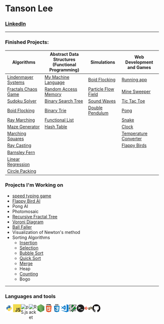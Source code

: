 # Tanson Lee

### [LinkedIn](https://www.linkedin.com/in/tanson-lee-318931192/)

---


### Finished Projects:

<!-- | Algorithms                                                                                                                                                                                                                                                                                                                                                                                                                                                                                                                                                                                                                                                                                                                                                                                                                                                                                                 | Simulations                                                                                                                                                                                                                                                                                                                                                                                                                                              | Web Development & Games                                                                                                                                                                                                                                                                                                                                                                                                                                                                                                                                                                                     | Miscellaneous                                                                                         |
| ---------------------------------------------------------------------------------------------------------------------------------------------------------------------------------------------------------------------------------------------------------------------------------------------------------------------------------------------------------------------------------------------------------------------------------------------------------------------------------------------------------------------------------------------------------------------------------------------------------------------------------------------------------------------------------------------------------------------------------------------------------------------------------------------------------------------------------------------------------------------------------------------------------- | -------------------------------------------------------------------------------------------------------------------------------------------------------------------------------------------------------------------------------------------------------------------------------------------------------------------------------------------------------------------------------------------------------------------------------------------------------- | ----------------------------------------------------------------------------------------------------------------------------------------------------------------------------------------------------------------------------------------------------------------------------------------------------------------------------------------------------------------------------------------------------------------------------------------------------------------------------------------------------------------------------------------------------------------------------------------------------------- | ----------------------------------------------------------------------------------------------------- |

| <ul><li>[Lindenmayer Systems](https://github.com/tansonlee/l-systems)</li><li>[Fractals Chaos Game](https://github.com/tansonlee/fractals-with-chaos-game)</li><li>[Sudoku Solver](https://github.com/tansonlee/sudoku-solver)</li><li>[Boid Flocking](https://github.com/tansonlee/flocking-simulation)</li><li>[Particle Flow Field](https://github.com/tansonlee/particle-flow-field)</li><li>[Ray Marching](https://github.com/tansonlee/ray-marching)</li><li>[Maze Generator](https://github.com/tansonlee/maze-generator)</li><li>[Marching Squares](https://github.com/tansonlee/marching-squares)</li><li>[Ray Casting](https://github.com/tansonlee/2D-raycasting)</li><li>[Worley Noise](https://github.com/tansonlee/worley-noise)</li><li>[Barnsley Fern Fractal](https://github.com/tansonlee/barnsley-fern)</li><li>[Circle Packing](https://github.com/tansonlee/circle-packing)</li></ul> | <ul><li>[Boid FLocking](https://github.com/tansonlee/flocking-simulation)</li><li>[Particle Flow Field](https://github.com/tansonlee/particle-flow-field)</li><li>[Sound Waves](https://github.com/tansonlee/sound-wave-simulator)</li><li>[Ray Marching](https://github.com/tansonlee/ray-marching)</li><li>[Ray Casting](https://github.com/tansonlee/2D-raycasting)</li><li>[Double Pendulum](https://github.com/tansonlee/double-pendulum)</li></ul> | <ul><li>[Running app](https://github.com/tansonlee/running-app)</li><li>[Mine Sweeper](https://github.com/tansonlee/mine-sweeper)</li><li>[Pong](https://github.com/tansonlee/pong)</li><li>[Tic Tac Toe](https://github.com/tansonlee/tic-tac-toe)</li><li>[Rock Paper Scissors](https://github.com/tansonlee/rock-paper-scissors)</li><li>[Snake](https://github.com/tansonlee/snake)</li><li>[Clock](https://github.com/tansonlee/clock)</li><li>[Temperature Converter](https://github.com/tansonlee/temperature-converter)</li><li>[Flappy Birds](https://github.com/tansonlee/flappy-birds)</li></ul> | <ul><li>[Linear Regression](https://github.com/tansonlee/gradient-decent-linear-regression)</li></ul> |
 -->


|Algorithms                                                                          | Abstract Data Structures<br>(Functional Programming)                | Simulations                                                             |Web Development<br>and Games                                                 |
|------------------------------------------------------------------------------------|---------------------------------------------------------------------|-------------------------------------------------------------------------|-----------------------------------------------------------------------------|
|[Lindenmayer Systems](https://github.com/tansonlee/l-systems)                       |[My Machine Language](https://github.com/tansonlee/machine-language) |[Boid Flocking](https://github.com/tansonlee/flocking-simulation)        |[Running app](https://github.com/tansonlee/running-app)                      |
|[Fractals Chaos Game](https://github.com/tansonlee/fractals-with-chaos-game)        |[Random Access Memory](https://github.com/tansonlee/ram)             |[Particle Flow Field](https://github.com/tansonlee/particle-flow-field)  |[Mine Sweeper](https://github.com/tansonlee/mine-sweeper)                    |
|[Sudoku Solver](https://github.com/tansonlee/sudoku-solver)                         |[Binary Search Tree](https://github.com/tansonlee/binary-search-tree)|[Sound Waves](https://github.com/tansonlee/sound-wave-simulator)         |[Tic Tac Toe](https://github.com/tansonlee/tic-tac-toe)                      |
|[Boid Flocking](https://github.com/tansonlee/flocking-simulation)                   |[Binary Trie](https://github.com/tansonlee/trie)                     |[Double Pendulum](https://github.com/tansonlee/double-pendulum)          |[Pong](https://github.com/tansonlee/pong)                                    |
|[Ray Marching](https://github.com/tansonlee/ray-marching)                           |[Functional List](https://github.com/tansonlee/functional-list)      |                                                                         |[Snake](https://github.com/tansonlee/snake)                                  |
|[Maze Generator](https://github.com/tansonlee/maze-generator)                       |[Hash Table](https://github.com/tansonlee/hash-table)                |                                                                         |[Clock](https://github.com/tansonlee/clock)                                  |
|[Marching Squares](https://github.com/tansonlee/marching-squares)                   |                                                                     |                                                                         |[Temperature Converter](https://github.com/tansonlee/temperature-converter)  |
|[Ray Casting](https://github.com/tansonlee/2D-raycasting)                           |                                                                     |                                                                         |[Flappy Birds](https://github.com/tansonlee/flappy-birds)                    |
|[Barnsley Fern](https://github.com/tansonlee/barnsley-fern)                         |                                                                     |                                                                         |                                                                             |
|[Linear Regression](https://github.com/tansonlee/gradient-decent-linear-regression) |                                                                     |                                                                         |                                                                             |
|[Circle Packing](https://github.com/tansonlee/circle-packing)                       |


<!--
Algorithms
<ul>
<li>[Lindenmayer Systems](https://github.com/tansonlee/l-systems)</li>
<li>[Fractals Chaos Game](https://github.com/tansonlee/fractals-with-chaos-game)</li>
<li>[Sudoku Solver](https://github.com/tansonlee/sudoku-solver)</li>
<li>[Boid Flocking](https://github.com/tansonlee/flocking-simulation)</li>
<li>[Particle Flow Field](https://github.com/tansonlee/particle-flow-field)</li>
<li>[Ray Marching](https://github.com/tansonlee/ray-marching)</li>
<li>[Maze Generator](https://github.com/tansonlee/maze-generator)</li>
<li>[Marching Squares](https://github.com/tansonlee/marching-squares)</li>
<li>[Ray Casting](https://github.com/tansonlee/2D-raycasting)</li>
<li>[Barnsley Fern](https://github.com/tansonlee/barnsley-fern)</li>
<li>[Circle Packing](https://github.com/tansonlee/circle-packing)</li>

</ul> -->

<!-- Simulations
<ul>
<li>[Boid FLocking](https://github.com/tansonlee/flocking-simulation)</li>
<li>[Particle Flow Field](https://github.com/tansonlee/particle-flow-field)</li>
<li>[Sound Waves](https://github.com/tansonlee/sound-wave-simulator)</li>
<li>[Ray Marching](https://github.com/tansonlee/ray-marching)</li>
<li>[Ray Casting](https://github.com/tansonlee/2D-raycasting)</li>
<li>[Double Pendulum](https://github.com/tansonlee/double-pendulum)</li>
</ul> -->

<!--
<ul>
<li>[Running app](https://github.com/tansonlee/running-app)</li>
<li>[Mine Sweeper](https://github.com/tansonlee/mine-sweeper)</li>
<li>[Pong](https://github.com/tansonlee/pong)</li>
<li>[Tic Tac Toe](https://github.com/tansonlee/tic-tac-toe)</li>
<li>[Rock Paper Scissors](https://github.com/tansonlee/rock-paper-scissors)</li>
<li>[Snake](https://github.com/tansonlee/snake)</li><
li>[Clock](https://github.com/tansonlee/clock)</li>
<li>[Temperature Converter](https://github.com/tansonlee/temperature-converter)</li>
<li>[Flappy Birds](https://github.com/tansonlee/flappy-birds)</li>
</ul> -->

<!-- Miscellaneous
<ul>
<li>[Linear Regression](https://github.com/tansonlee/gradient-decent-linear-regression)</li>
</ul> -->

### Projects I'm Working on

-   [speed typing game](https://github.com/tansonlee/speed-typing)
-   [Flappy Bird AI](https://github.com/tansonlee/flappy-bird-neuroevolution)
-   Pong AI
-   Photomosaic
-   [Recursive Fractal Tree](https://github.com/tansonlee/recursive-fractal-tree)
-   [Voroni Diagram](https://github.com/tansonlee/voronoi-diragram)
-   [Ball Faller](https://github.com/tansonlee/ball-faller)
-   Visualization of Newton's method
-   Sorting Algorithms
    -   [Insertion](https://github.com/tansonlee/insertion-sort)
    -   [Selection](https://github.com/tansonlee/selection-sort)
    -   [Bubble Sort](https://github.com/tansonlee/bubble-sort)
    -   [Quick Sort](https://github.com/tansonlee/quick-sort)
    -   [Merge](https://github.com/tansonlee/merge-sort)
    -   Heap
    -   [Counting](https://github.com/tansonlee/counting-sort)
    -   Bogo

---

### Languages and tools

<img align="left" alt="Python" width="26px" src="https://raw.githubusercontent.com/github/explore/80688e429a7d4ef2fca1e82350fe8e3517d3494d/topics/python/python.png" />
<img align="left" alt="JavaScript" width="26px" src="https://raw.githubusercontent.com/github/explore/80688e429a7d4ef2fca1e82350fe8e3517d3494d/topics/javascript/javascript.png" />
<img align="left" alt="p5.js" width="26px" src="https://miro.medium.com/max/790/0*VBze2-2kX06fDv8A." />
<img align="left" alt="Racket" width="26px" src="https://avatars0.githubusercontent.com/u/232371?s=200&v=4" />
<img align="left" alt="Node.js" width="26px" src="https://raw.githubusercontent.com/github/explore/80688e429a7d4ef2fca1e82350fe8e3517d3494d/topics/nodejs/nodejs.png" />
<img align="left" alt="HTML" width="26px" src="https://raw.githubusercontent.com/github/explore/80688e429a7d4ef2fca1e82350fe8e3517d3494d/topics/html/html.png" />
<img align="left" alt="CSS" width="26px" src="https://raw.githubusercontent.com/github/explore/80688e429a7d4ef2fca1e82350fe8e3517d3494d/topics/css/css.png" />
<img align="left" alt="Visual Studio Code" width="26px" src="https://raw.githubusercontent.com/github/explore/80688e429a7d4ef2fca1e82350fe8e3517d3494d/topics/visual-studio-code/visual-studio-code.png" />
<img align="left" alt="Vim" width="26px" src="https://raw.githubusercontent.com/github/explore/80688e429a7d4ef2fca1e82350fe8e3517d3494d/topics/vim/vim.png" />
<img align="left" alt="Terminal" width="26px" src="https://raw.githubusercontent.com/github/explore/d92924b1d925bb134e308bd29c9de6c302ed3beb/topics/terminal/terminal.png" />
<img align="left" alt="Git" width="26px" src="https://raw.githubusercontent.com/github/explore/80688e429a7d4ef2fca1e82350fe8e3517d3494d/topics/git/git.png" />
<img align="left" alt="GitHub" width="26px" src="https://raw.githubusercontent.com/github/explore/78df643247d429f6cc873026c0622819ad797942/topics/github/github.png" />
